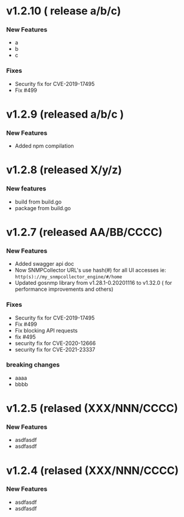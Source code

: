 # v1.2.10 ( release a/b/c)
### New Features
 * a
 * b
 * c
### Fixes

* Security fix for CVE-2019-17495
* Fix #499

# v1.2.9 (released a/b/c )
### New Features
* Added npm compilation

# v1.2.8 (released X/y/z)

### New features
* build from build.go
* package from build.go


# v1.2.7 (released AA/BB/CCCC)


### New Features

* Added swagger api doc
* Now SNMPCollector URL's use hash(#) for all UI accesses ie: `http(s)://my_snmpcollector_engine/#/home`
* Updated gosnmp library from  v1.28.1-0.20201116 to v1.32.0 ( for performance improvements and others) 

### Fixes

* Security fix for CVE-2019-17495
* Fix #499
* Fix blocking API requests
* fix #495
* security fix for CVE-2020-12666
* security fix for CVE-2021-23337

### breaking changes

* aaaa
* bbbb


# v1.2.5 (relased (XXX/NNN/CCCC)

### New Features

 * asdfasdf
 * asdfasdf


# v1.2.4 (relased (XXX/NNN/CCCC)

### New Features

 * asdfasdf
 * asdfasdf
